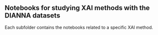 ## Notebooks for studying XAI methods with the DIANNA datasets

Each subfolder contains the notebooks related to a specific XAI method.

